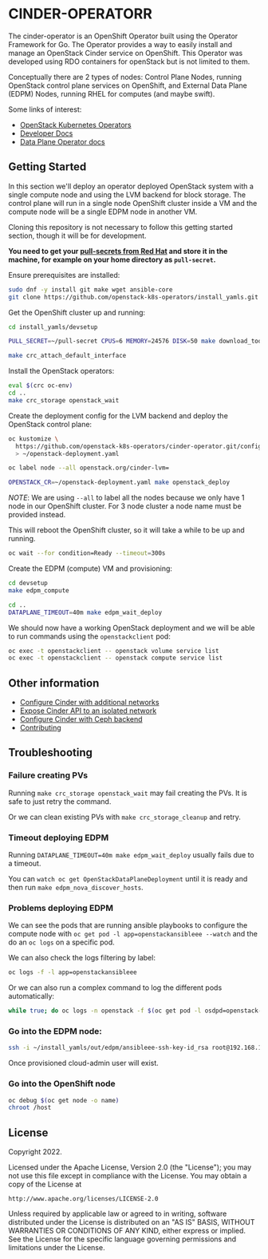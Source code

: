 # CINDER-OPERATORR

The cinder-operator is an OpenShift Operator built using the Operator Framework
for Go. The Operator provides a way to easily install and manage an OpenStack
Cinder service on OpenShift. This Operator was developed using RDO containers
for openStack but is not limited to them.

Conceptually there are 2 types of nodes: Control Plane Nodes, running OpenStack
control plane services on OpenShift, and External Data Plane (EDPM) Nodes,
running RHEL for computes (and maybe swift).

Some links of interest:

- [OpenStack Kubernetes Operators](https://github.com/openstack-k8s-operators/)
- [Developer Docs](https://github.com/openstack-k8s-operators/dev-docs)
- [Data Plane Operator docs](https://openstack-k8s-operators.github.io/dataplane-operator/)

## Getting Started

In this section we'll deploy an operator deployed OpenStack system with a
single compute node and using the LVM backend for block storage. The control
plane will run in a single node OpenShift cluster inside a VM and the compute
node will be a single EDPM node in another VM.

Cloning this repository is not necessary to follow this getting started
section, though it will be for development.

**You need to get your [pull-secrets from Red Hat](
https://cloud.redhat.com/openshift/create/local) and store it in the machine,
for example on your home directory as `pull-secret`.**

Ensure prerequisites are installed:

```sh
sudo dnf -y install git make wget ansible-core
git clone https://github.com/openstack-k8s-operators/install_yamls.git
```

Get the OpenShift cluster up and running:

```sh
cd install_yamls/devsetup

PULL_SECRET=~/pull-secret CPUS=6 MEMORY=24576 DISK=50 make download_tools crc

make crc_attach_default_interface
```

Install the OpenStack operators:

```sh
eval $(crc oc-env)
cd ..
make crc_storage openstack_wait
```

Create the deployment config for the LVM backend and deploy the OpenStack
control plane:

```sh
oc kustomize \
  https://github.com/openstack-k8s-operators/cinder-operator.git/config/samples/backends/lvm/iscsi?ref=main \
  > ~/openstack-deployment.yaml

oc label node --all openstack.org/cinder-lvm=

OPENSTACK_CR=~/openstack-deployment.yaml make openstack_deploy
```

*NOTE*: We are using `--all` to label all the nodes because we only have 1 node
in our OpenShift cluster. For 3 node cluster a node name must be provided
instead.

This will reboot the OpenShift cluster, so it will take a while to be up and
running.

```sh
oc wait --for condition=Ready --timeout=300s
```

Create the EDPM (compute) VM and provisioning:

```sh
cd devsetup
make edpm_compute

cd ..
DATAPLANE_TIMEOUT=40m make edpm_wait_deploy
```

We should now have a working OpenStack deployment and we will be able to run
commands using the `openstackclient` pod:

```sh
oc exec -t openstackclient -- openstack volume service list
oc exec -t openstackclient -- openstack compute service list
```

## Other information

- [Configure Cinder with additional networks](docs/additional_network.md)
- [Expose Cinder API to an isolated network](docs/api_isolated_network.md)
- [Configure Cinder with Ceph backend](docs/ceph_backend.md)
- [Contributing](CONTRIBUTING.md)

## Troubleshooting

### Failure creating PVs

Running `make crc_storage openstack_wait` may fail creating the PVs. It is safe
to just retry the command.

Or we can clean existing PVs with `make crc_storage_cleanup` and retry.

### Timeout deploying EDPM

Running `DATAPLANE_TIMEOUT=40m make edpm_wait_deploy` usually fails due to a
timeout.

You can `watch oc get OpenStackDataPlaneDeployment` until it is ready and then
run `make edpm_nova_discover_hosts`.

### Problems deploying EDPM

We can see the pods that are running ansible playbooks to configure the
compute node with `oc get pod -l app=openstackansibleee --watch` and the do an
`oc logs` on a specific pod.

We can also check the logs filtering by label:
```sh
oc logs -f -l app=openstackansibleee
```

Or we can also run a complex command to log the different pods automatically:

```sh
while true; do oc logs -n openstack -f $(oc get pod -l osdpd=openstack-edpm --field-selector='status.phase=Running' --no-headers -o name) 2>/dev/null || echo -n .; sleep 1; done
```

### Go into the EDPM node:

```sh
ssh -i ~/install_yamls/out/edpm/ansibleee-ssh-key-id_rsa root@192.168.122.100
```

Once provisioned cloud-admin user will exist.

### Go into the OpenShift node

```sh
oc debug $(oc get node -o name)
chroot /host
```

## License

Copyright 2022.

Licensed under the Apache License, Version 2.0 (the "License");
you may not use this file except in compliance with the License.
You may obtain a copy of the License at

    http://www.apache.org/licenses/LICENSE-2.0

Unless required by applicable law or agreed to in writing, software
distributed under the License is distributed on an "AS IS" BASIS,
WITHOUT WARRANTIES OR CONDITIONS OF ANY KIND, either express or implied.
See the License for the specific language governing permissions and
limitations under the License.
